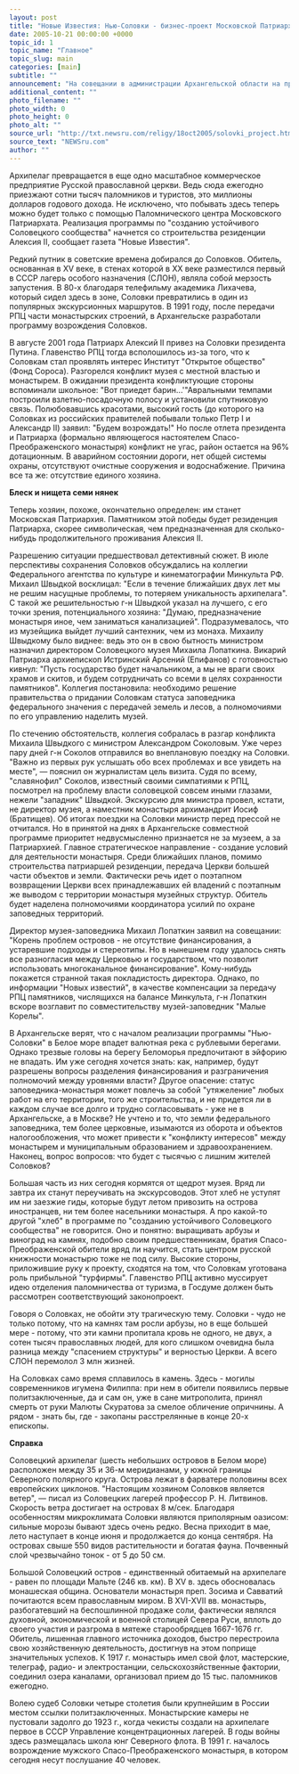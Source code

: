 ```yaml
---
layout: post
title: "Новые Известия: Нью-Соловки - бизнес-проект Московской Патриархии"
date: 2005-10-21 00:00:00 +0000
topic_id: 1
topic_name: "Главное"
topic_slug: main
categories: [main]
subtitle: ""
announcement: "На совещании в администрации Архангельской области на прошлой неделе была подведена черта под спорами о будущем Соловков. А споры шли десятилетиями. Уникальный музей, находящийся под охраной ЮНЕСКО, претендовал на федеральный статус, правозащитники призывали создать здесь мемориал жертв репрессий - ведь Соловецкий лагерь особого назначения (СЛОН) перемолол 3 млн жизней. Районные власти отстаивали права 1 тыс. местных обитателей. В итоге победу одержала Патриархия."
additional_content: ""
photo_filename: ""
photo_width: 0
photo_height: 0
photo_alt: ""
source_url: "http://txt.newsru.com/religy/18oct2005/solovki_project.html"
source_text: "NEWSru.com"
author: ""
---
```

Архипелаг превращается в еще одно масштабное коммерческое предприятие Русской православной церкви. Ведь сюда ежегодно приезжают сотни тысяч паломников и туристов, это миллионы долларов годового дохода. Не исключено, что побывать здесь теперь можно будет только с помощью Паломнического центра Московского Патриархата. Реализация программы по "созданию устойчивого Соловецкого сообщества" начнется со строительства резиденции Алексия II, сообщает газета "Новые Известия".

Редкий путник в советские времена добирался до Соловков. Обитель, основанная в XV веке, в стенах которой в ХХ веке разместился первый в СССР лагерь особого назначения (СЛОН), являла собой мерзость запустения. В 80-х благодаря телефильму академика Лихачева, который сидел здесь в зоне, Соловки превратились в один из популярных экскурсионных маршрутов. В 1991 году, после передачи РПЦ части монастырских строений, в Архангельске разработали программу возрождения Соловков.

В августе 2001 года Патриарх Алексий II привез на Соловки президента Путина. Главенство РПЦ тогда всполошилось из-за того, что к Соловкам стал проявлять интерес Институт "Открытое общество" (Фонд Сороса). Разгорелся конфликт музея с местной властью и монастырем. В ожидании президента конфликтующие стороны вспоминали школьное: "Вот приедет барин...'"Авральными темпами построили взлетно-посадочную полосу и установили спутниковую связь. Полюбовавшись красотами, высокий гость (до которого на Соловках из российских правителей побывали только Петр I и Александр II) заявил: "Будем возрождать!" Но после отлета президента и Патриарха (формально являющегося настоятелем Спасо-Преображенского монастыря) конфликт не угас, район остается на 96% дотационным. В аварийном состоянии дороги, нет общей системы охраны, отсутствуют очистные сооружения и водоснабжение. Причина все та же: отсутствие единого хозяина.

<strong>Блеск и нищета семи нянек</strong>

Теперь хозяин, похоже, окончательно определен: им станет Московская Патриархия. Памятником этой победы будет резиденция Патриарха, скорее символическая, чем предназначенная для сколько-нибудь продолжительного проживания Алексия II.

Разрешению ситуации предшествовал детективный сюжет. В июле перспективы сохранения Соловков обсуждались на коллегии Федерального агентства по культуре и кинематографии Минкульта РФ. Михаил Швыдкой восклицал: "Если в течение ближайших двух лет мы не решим насущные проблемы, то потеряем уникальность архипелага". С такой же решительностью г-н Швыдкой указал на лучшего, с его точки зрения, потенциального хозяина: "Думаю, предназначение монастыря иное, чем заниматься канализацией". Подразумевалось, что из музейщика выйдет лучший сантехник, чем из монаха. Михаилу Швыдкому было виднее: ведь это он в свою бытность министром назначил директором Соловецкого музея Михаила Лопаткина. Викарий Патриарха архиепископ Истринский Арсений (Епифанов) с готовностью кивнул: "Пусть государство будет начальником, а мы не враги своих храмов и скитов, и будем сотрудничать со всеми в целях сохранности памятников". Коллегия постановила: необходимо решение правительства о придании Соловкам статуса заповедника федерального значения с передачей земель и лесов, а полномочиями по его управлению наделить музей.

По стечению обстоятельств, коллегия собралась в разгар конфликта Михаила Швыдкого с министром Александром Соколовым. Уже через пару дней г-н Соколов отправился во внеплановую поездку на Соловки. "Важно из первых рук услышать обо всех проблемах и все увидеть на месте", &mdash; пояснил он журналистам цель визита. Судя по всему, "славянофил" Соколов, известный своими симпатиями к РПЦ, посмотрел на проблему власти соловецкой совсем иными глазами, нежели "западник" Швыдкой. Экскурсию для министра провел, кстати, не директор музея, а наместник монастыря архимандрит Иосиф (Братищев). Об итогах поездки на Соловки министр перед прессой не отчитался. Но в принятой на днях в Архангельске совместной программе приоритет недвусмысленно признается не за музеем, а за Патриархией. Главное стратегическое направление - создание условий для деятельности монастыря. Среди ближайших планов, помимо строительства патриаршей резиденции, передача Церкви большей части объектов и земли. Фактически речь идет о поэтапном возвращении Церкви всех принадлежавших ей владений с поэтапным же выводом с территории монастыря музейных структур. Обитель будет наделена полномочиями координатора усилий по охране заповедных территорий.

Директор музея-заповедника Михаил Лопаткин заявил на совещании: "Корень проблем островов - не отсутствие финансирования, а устаревшие подходы и стереотипы. Но в нынешнем году удалось снять все разногласия между Церковью и государством, что позволит использовать многоканальное финансирование". Кому-нибудь покажется странной такая покладистость директора. Однако, по информации "Новых известий", в качестве компенсации за передачу РПЦ памятников, числящихся на балансе Минкульта, г-н Лопаткин вскоре возглавит по совместительству музей-заповедник "Малые Корелы".

В Архангельске верят, что с началом реализации программы "Нью-Соловки" в Белое море впадет валютная река с рублевыми берегами. Однако трезвые головы на берегу Беломорья предпочитают в эйфорию не впадать. Им уже сегодня хочется знать: как, например, будут разрешены вопросы разделения финансирования и разграничения полномочий между уровнями власти? Другое опасение: статус заповедника-монастыря может повлечь за собой "утяжеление" любых работ на его территории, того же строительства, и не придется ли в каждом случае все долго и трудно согласовывать - уже не в Архангельске, а в Москве? Не учтено и то, что земли федерального заповедника, тем более церковные, изымаются из оборота и объектов налогообложения, что может привести к "конфликту интересов" между монастырем и муниципальным образованием и здравоохранением. Наконец, вопрос вопросов: что будет с тысячью с лишним жителей Соловков?

Большая часть из них сегодня кормятся от щедрот музея. Вряд ли завтра их станут переучивать на экскурсоводов. Этот хлеб не уступят им ни заезжие гиды, которые будут летом привозить на острова иностранцев, ни тем более насельники монастыря. А про какой-то другой "хлеб" в программе по "созданию устойчивого Соловецкого сообщества" не говорится. Оно и понятно: выращивать арбузы и виноград на камнях, подобно своим предшественникам, братия Спасо-Преображенской обители вряд ли научится, стать центром русской книжности монастырю тоже не под силу. Высокие стороны, приложившие руку к проекту, сходятся на том, что Соловкам уготована роль прибыльной "турфирмы". Главенство РПЦ активно муссирует идею отделения паломничества от туризма, в Госдуме должен быть рассмотрен соответствующий законопроект.

Говоря о Соловках, не обойти эту трагическую тему. Соловки - чудо не только потому, что на камнях там росли арбузы, но в еще большей мере - потому, что эти камни пропитала кровь не одного, не двух, а сотен тысяч православных людей, для кого слишком очевидна была разница между "спасением структуры" и верностью Церкви. А всего СЛОН перемолол 3 млн жизней.

На Соловках само время сплавилось в камень. Здесь - могилы современников игумена Филиппа: при нем в обители появились первые политзаключенные, да и сам он, уже в сане митрополита, принял смерть от руки Малюты Скуратова за смелое обличение опричнины. А рядом - знать бы, где - закопаны расстрелянные в конце 20-х епископы.

<strong>Справка</strong>

Соловецкий архипелаг (шесть небольших островов в Белом море) расположен между 35 и 36-м меридианами, у южной границы Северного полярного круга. Острова лежат в фарватере половины всех европейских циклонов. "Настоящим хозяином Соловков является ветер", &mdash; писал из Соловецких лагерей профессор Р. Н. Литвинов. Скорость ветра достигает на островах 8 м/сек. Благодаря особенностям микроклимата Соловки являются приполярным оазисом: сильные морозы бывают здесь очень редко. Весна приходит в мае, лето наступает в конце июня и продолжается до конца сентября. На островах свыше 550 видов растительности и богатая фауна. Почвенный слой чрезвычайно тонок - от 5 до 50 см.

Большой Соловецкий остров - единственный обитаемый на архипелаге - равен по площади Мальте (246 кв. км). В XV в. здесь обосновалась монашеская община. Основатели монастыря преп. Зосима и Савватий почитаются всем православным миром. В XVI-XVII вв. монастырь, разбогатевший на беспошлинной продаже соли, фактически являлся духовной, экономической и военной столицей Севера Руси, вплоть до своего участия и разгрома в мятеже старообрядцев 1667-1676 гг. Обитель, лишенная главного источника доходов, быстро перестроила свою хозяйственную деятельность, достигнув на этом поприще значительных успехов. К 1917 г. монастырь имел свой флот, мастерские, телеграф, радио- и электростанции, сельскохозяйственные фактории, соединил озера каналами, организовал прием до 15 тыс. паломников ежегодно.

Волею судеб Соловки четыре столетия были крупнейшим в России местом ссылки политзаключенных. Монастырские камеры не пустовали задолго до 1923 г., когда чекисты создали на архипелаге первое в СССР Управление концентрационных лагерей. В годы войны здесь размещалась школа юнг Северного флота. В 1991 г. началось возрождение мужского Спасо-Преображенского монастыря, в котором сегодня несут послушание 40 человек.
